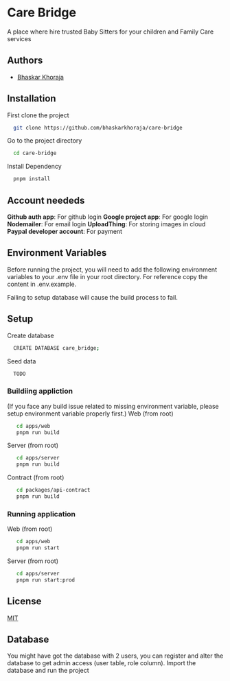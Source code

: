 
# Care Bridge

A place where hire trusted Baby Sitters for your children and Family Care services


## Authors
- [Bhaskar Khoraja](https://www.github.com/bhaskarkhoraja)



## Installation

First clone the project
```bash
  git clone https://github.com/bhaskarkhoraja/care-bridge
```

Go to the project directory

```bash
  cd care-bridge
```

Install Dependency

```bash
  pnpm install
```

## Account neededs

**Github auth app**: For github login
**Google project app**: For google login
**Nodemailer**: For email login
**UploadThing**: For storing images in cloud
**Paypal developer account**: For payment



## Environment Variables

Before running the project, you will need to add the following environment variables to your .env file in your root directory. For reference copy the content in .env.example.

Failing to setup database will cause the build process to fail.

## Setup

Create database

```bash
  CREATE DATABASE care_bridge;
```

Seed data

```bash
  TODO
```
### Buildiing appliction
(If you face any build issue related to missing environment variable, please setup environment variable properly first.)
Web (from root)
```bash
   cd apps/web
   pnpm run build
```
Server (from root)
```bash
   cd apps/server
   pnpm run build
```
Contract (from root)
```bash
   cd packages/api-contract
   pnpm run build
```

### Running application
Web (from root)
```bash
   cd apps/web
   pnpm run start
```
Server (from root)
```bash
   cd apps/server
   pnpm run start:prod
```
## License

[MIT](https://choosealicense.com/licenses/mit/)


## Database
You might have got the database with 2 users, you can register and alter the database to get admin access (user table, role column).
Import the database and run the project
